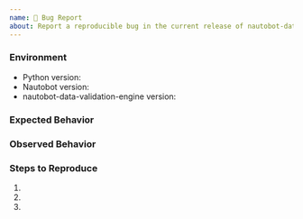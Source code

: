 ```yaml
---
name: 🐛 Bug Report
about: Report a reproducible bug in the current release of nautobot-data-validation-engine
---
```


### Environment
* Python version:  <!-- Example: 3.11.4 -->
* Nautobot version:  <!-- Example: 2.1.9 -->
* nautobot-data-validation-engine version:  <!-- Example: 1.0.0 -->

<!-- What did you expect to happen? -->
### Expected Behavior


<!-- What happened instead? -->
### Observed Behavior

<!--
    Describe in detail the exact steps that someone else can take to reproduce
    this bug using the current release.
-->
### Steps to Reproduce
1.
2.
3.
